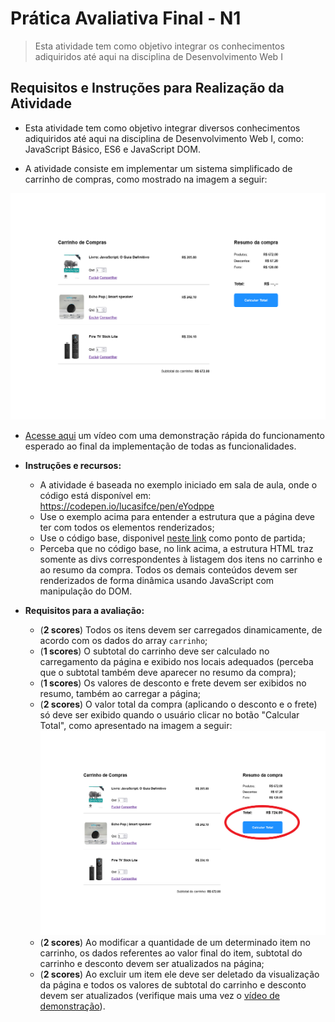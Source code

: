 # Prática Avaliativa Final - N1

> Esta atividade tem como objetivo integrar os conhecimentos adiquiridos até aqui na disciplina de Desenvolvimento Web I

## Requisitos e Instruções para Realização da Atividade

- Esta atividade tem como objetivo integrar diversos conhecimentos adiquiridos até aqui na disciplina de Desenvolvimento Web I, como: JavaScript Básico, ES6 e JavaScript DOM.

- A atividade consiste em implementar um sistema simplificado de carrinho de compras, como mostrado na imagem a seguir:

<div align="center">
    <img src="./img-instrucoes/cap-subtotal.png">
</div>

- [Acesse aqui](https://drive.google.com/file/d/1putRp50HekI6zOVXFfNbFMm8ll4eT59c/view?usp=sharing) um vídeo com uma demonstração rápida do funcionamento esperado ao final da implementação de todas as funcionalidades.

- **Instruções e recursos:**
    - A atividade é baseada no exemplo iniciado em sala de aula, onde o código está disponível em: https://codepen.io/lucasifce/pen/eYodppe
    - Use o exemplo acima para entender a estrutura que a página deve ter com todos os elementos renderizados;
    - Use o código base, disponivel [neste link](https://codepen.io/lucasifce/pen/wvZrZMX) como ponto de partida;
    - Perceba que no código base, no link acima, a estrutura HTML traz somente as divs correspondentes à listagem dos itens no carrinho e ao resumo da compra. Todos os demais conteúdos devem ser renderizados de forma dinâmica usando JavaScript com manipulação do DOM.

- **Requisitos para a avaliação:**

    - (**2 scores**) Todos os itens devem ser carregados dinamicamente, de acordo com os dados do array `carrinho`;
    - (**1 scores**) O subtotal do carrinho deve ser calculado no carregamento da página e exibido nos locais adequados (perceba que o subtotal também deve aparecer no resumo da compra);
    - (**1 scores**) Os valores de desconto e frete devem ser exibidos no resumo, também ao carregar a página;
    - (**2 scores**) O valor total da compra (aplicando o desconto e o frete) só deve ser exibido quando o usuário clicar no botão "Calcular Total", como apresentado na imagem a seguir:
    ![](img-instrucoes/cap-total.png)
    - (**2 scores**) Ao modificar a quantidade de um determinado item no carrinho, os dados referentes ao valor final do item, subtotal do carrinho e desconto devem ser atualizados na página;
    - (**2 scores**) Ao excluir um item ele deve ser deletado da visualização da página e todos os valores de subtotal do carrinho e desconto devem ser atualizados (verifique mais uma vez o [vídeo de demonstração](https://drive.google.com/file/d/1putRp50HekI6zOVXFfNbFMm8ll4eT59c/view?usp=sharing)).
